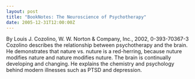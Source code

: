 ```yaml
---
layout: post
title: "BookNotes: The Neuroscience of Psychotherapy"
date: 2005-12-31T12:00:00Z
---
```

By Louis J. Cozolino, W. W. Norton & Company, Inc., 2002, 0-393-70367-3
 Cozolino describes the relationship between psychotherapy and the
brain.  He demonstrates that nature vs. nuture is a red-herring,
because nuture modifies nature and nature modifies nuture.  The brain
is continually developing and changing.  He explains the chemistry and
psychology behind modern illnesses such as PTSD and depression.



